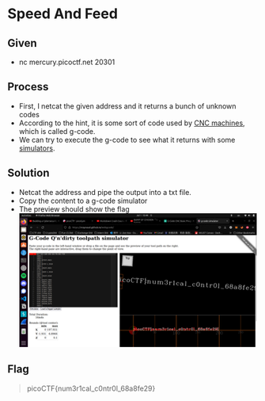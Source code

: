 # Speed And Feed

## Given 
- nc mercury.picoctf.net 20301

## Process
* First, I netcat the given address and it returns a bunch of unknown codes
* According to the hint, it is some sort of code used by [CNC machines](https://www.fictiv.com/articles/g-code-knowledge-is-key-to-mastering-any-cnc-machine), which is called g-code.
* We can try to execute the g-code to see what it returns with some [simulators](https://nraynaud.github.io/webgcode/). 

## Solution
* Netcat the address and pipe the output into a txt file.
* Copy the content to a g-code simulator
* The preview should show the flag
![Result](/ReverseEngineering/speed-and-feed/result.png)

## Flag
> picoCTF{num3r1cal_c0ntr0l_68a8fe29}